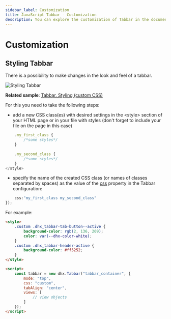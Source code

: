 ```yaml
---
sidebar_label: Customization
title: JavaScript Tabbar - Customization 
description: You can explore the customization of Tabbar in the documentation of the DHTMLX JavaScript UI library. Browse developer guides and API reference, try out code examples and live demos, and download a free 30-day evaluation version of DHTMLX Suite.
---
```


# Customization

## Styling Tabbar

There is a possibility to make changes in the look and feel of a tabbar.

![Styling Tabbar](../assets/tabbar/custom_style.png)

**Related sample**: [Tabbar. Styling (custom CSS)](https://snippet.dhtmlx.com/47en9f0a)

For this you need to take the following steps:

- add a new CSS class(es) with desired settings in the &lt;style&gt; section of your HTML page or in your file with styles (don't forget to include your file on the page in this case)

```javascript
	.my_first_class {
		/*some styles*/
	}
    
    .my_second_class {
		/*some styles*/
	}
</style>
```

- specify the name of the created CSS class (or names of classes separated by spaces) as the value of the [css](tabbar/api/tabbar_css_config.md) property in the Tabbar configuration:

```javascript
    css:"my_first_class my_second_class"
});
```

For example:

```html
<style>
	.custom .dhx_tabbar-tab-button--active {
		background-color: rgb(2, 136, 209);
		color: var(--dhx-color-white);
	}
	.custom .dhx_tabbar-header-active {
		background-color: #ff5252;
	}
</style>

<script>
	const tabbar = new dhx.Tabbar("tabbar_container", {
    	mode: "top",
    	css: "custom",
    	tabAlign: "center",
    	views: [
    	    // view objects
    	]
	});
</script>
```
